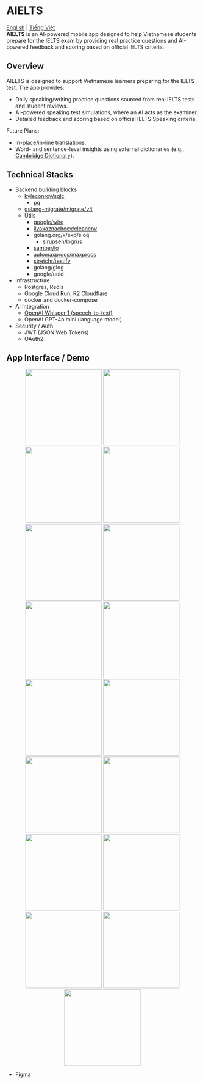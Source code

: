 # AIELTS
[English](./README.md) | [Tiếng Việt](./README.vi.md)  
**AIELTS** is an AI-powered mobile app designed to help Vietnamese students prepare for the IELTS exam by providing real practice questions and AI-powered feedback and scoring based on official IELTS criteria.  

## Overview
AIELTS is designed to support Vietnamese learners preparing for the IELTS test. The app provides:
- Daily speaking/writing practice questions sourced from real IELTS tests and student reviews.
- AI-powered speaking test simulations, where an AI acts as the examiner.
- Detailed feedback and scoring based on official IELTS Speaking criteria.
  
Future Plans:
- In-place/in-line translations.
- Word- and sentence-level insights using external dictionaries (e.g., [Cambridge Dictionary](https://dictionary.cambridge.org/)).

## Technical Stacks
- Backend building blocks
  - [kyleconroy/sqlc](https://github.com/kyleconroy/sqlc)
    - [pq](github.com/lib/pq)
  - [golang-migrate/migrate/v4](https://github.com/golang-migrate/migrate)
  - Utils
    - [google/wire](github.com/google/wire)
    - [ilyakaznacheev/cleanenv](https://github.com/ilyakaznacheev/cleanenv)
    - golang.org/x/exp/slog
      - [sirupsen/logrus](https://github.com/sirupsen/logrus)
    - [samber/lo](https://github.com/samber/lo)
    - [automaxprocs/maxprocs](go.uber.org/automaxprocs/maxprocs)
    - [stretchr/testify](github.com/stretchr/testify)
    - golang/glog
    - google/uuid
- Infrastructure
  - Postgres, Redis
  - Google Cloud Run, R2 Cloudflare
  - docker and docker-compose
- AI Integration
  - [OpenAI Whisper 1 (speech-to-text)](https://platform.openai.com/docs/models/whisper-1)
  - OpenAI GPT-4o mini (language model)
- Security / Auth
  - JWT (JSON Web Tokens)
  - OAuth2

## App Interface / Demo
<p align="center">
  <img src="docs/1.png" width="200">
  <img src="docs/2.png" width="200">
  <img src="docs/3.png" width="200">
  <img src="docs/4.png" width="200">
  <img src="docs/5.png" width="200">
  <img src="docs/6.png" width="200">
  <img src="docs/7.png" width="200">
  <img src="docs/8.png" width="200">
  <img src="docs/9.png" width="200">
  <img src="docs/10.png" width="200">
  <img src="docs/11.png" width="200">
  <img src="docs/12.png" width="200">
  <img src="docs/13.png" width="200">
  <img src="docs/14.png" width="200">
  <img src="docs/15.png" width="200">
  <img src="docs/16.png" width="200">
  <img src="docs/17.png" width="200">
</p>

- [Figma](https://www.figma.com/proto/vPHyKs5zoKH0oUOJU4g5m6/Untitled?node-id=8-6&p=f&t=5Kwt2wjg0Qjcz6rK-1&scaling=scale-down&content-scaling=fixed&page-id=1%3A30&starting-point-node-id=8%3A24)
  

